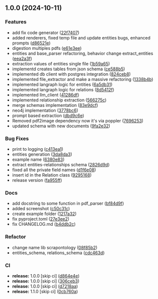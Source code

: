 ## 1.0.0 (2024-10-11)


### Features

* add fix code generator ([22f7407](https://github.com/ScrapeGraphAI/Scrapontology/commit/22f74073f54b8ff297e225877caadc041bc4ba07))
* added renderers, fixed temp file and update entities bugs, enhanced prompts ([d86521e](https://github.com/ScrapeGraphAI/Scrapontology/commit/d86521e7f19a1bfd55937fc1c0760a898a14b5d5))
* digestion multiples pdfs ([e61e3ee](https://github.com/ScrapeGraphAI/Scrapontology/commit/e61e3ee21594c30f3e55eaee736966fe019139f5))
* entities and base_parser refactoring, behavior change extract_entities ([eea2a3f](https://github.com/ScrapeGraphAI/Scrapontology/commit/eea2a3f4e4c02d2955fbe62925fc7771d59c633b))
* extraction values of entities single file ([1b59a65](https://github.com/ScrapeGraphAI/Scrapontology/commit/1b59a657d4b642a94ff95bfe011ed392930c7dc7))
* implementd creates tables from json schema ([ce588b5](https://github.com/ScrapeGraphAI/Scrapontology/commit/ce588b59f06519625e3185b329d3c7ed8174bb81))
* implemented db client with postgres integration ([824ceb8](https://github.com/ScrapeGraphAI/Scrapontology/commit/824ceb85015ff221e4d151fbb6f1bd21683ab1c3))
* implemented file_extractor and make a massive refactoring ([1338b4b](https://github.com/ScrapeGraphAI/Scrapontology/commit/1338b4b137fc86015184e4c6089696a8d440d627))
* implemented langraph logic for entities ([6a5db31](https://github.com/ScrapeGraphAI/Scrapontology/commit/6a5db313d3eee74a1c14f4e73d2b73989899bc80))
* implemented langraph logic for relations ([8d5412f](https://github.com/ScrapeGraphAI/Scrapontology/commit/8d5412fde77db78a26ef19ee37ddd4431df60198))
* implemented llm_client ([41286df](https://github.com/ScrapeGraphAI/Scrapontology/commit/41286df944e3a3b7adf3f4790c20fa675a2c0641))
* implemented relationship extraction ([566275c](https://github.com/ScrapeGraphAI/Scrapontology/commit/566275c0cbed3007514d7457713b6c1dbbeb6676))
* merge schemas implementation ([83e9dcf](https://github.com/ScrapeGraphAI/Scrapontology/commit/83e9dcf149846a6dd7cb0f38e1aeea502b9778fb))
* neo4j implementation ([3778bc6](https://github.com/ScrapeGraphAI/Scrapontology/commit/3778bc69e35d1f059ca4c06a3ca7a060af8b19d2))
* prompt based extraction ([dbd9c6e](https://github.com/ScrapeGraphAI/Scrapontology/commit/dbd9c6e399e85950679afd2d641ea94aec4c5a79))
* Removed pdf2image dependency now it's via poppler ([7696253](https://github.com/ScrapeGraphAI/Scrapontology/commit/76962530a684651747bd38e7131532447211d00d))
* updated schema with new documents ([9fa2e32](https://github.com/ScrapeGraphAI/Scrapontology/commit/9fa2e32b7d3b76443ff2a6a8ba0f5fc84fde7c4f))


### Bug Fixes

*  print to logging ([c413ea1](https://github.com/ScrapeGraphAI/Scrapontology/commit/c413ea1430fe0ace7f6fe69aa86004239dcd54f9))
* entities generation ([3da8da3](https://github.com/ScrapeGraphAI/Scrapontology/commit/3da8da3eb7439e2204a56deedeb859aa20102edf))
* example name ([6380e83](https://github.com/ScrapeGraphAI/Scrapontology/commit/6380e835946d6adf64abd1c098e73c11ad3dede7))
* extract entities-relationships schema ([2826d9d](https://github.com/ScrapeGraphAI/Scrapontology/commit/2826d9d93d06416db84155007be87e7e7d4ca2ca))
* fixed all the private field names ([d1f6e08](https://github.com/ScrapeGraphAI/Scrapontology/commit/d1f6e0844dcd6bdb0fdeb3cbe4f32795805ac8df))
* insert id in the Relation class ([9295168](https://github.com/ScrapeGraphAI/Scrapontology/commit/92951686dbecf8ff1d8f839648466bd3dfa33b60))
* release version ([fa955ff](https://github.com/ScrapeGraphAI/Scrapontology/commit/fa955ff487482fea4b3cf6876bd587a9c4484f93))


### Docs

* add docstring to some function in pdf_parser ([bf84d9f](https://github.com/ScrapeGraphAI/Scrapontology/commit/bf84d9fce8b7c5d0fd5c07addd86ee0e82134c60))
* added screenshot ([c50c31c](https://github.com/ScrapeGraphAI/Scrapontology/commit/c50c31c789a90bc1aa549baea9d2f8f01b5bffa0))
* create example folder ([1217a32](https://github.com/ScrapeGraphAI/Scrapontology/commit/1217a32903fdc1cb52b45da7d566fd7a3c8d1d82))
* fix  pyproject.toml ([27e3ee2](https://github.com/ScrapeGraphAI/Scrapontology/commit/27e3ee2484387030ab3c17bbb5959bfaadd70b32))
* fix CHANGELOG.md ([b4ddb2c](https://github.com/ScrapeGraphAI/Scrapontology/commit/b4ddb2cd99b83cf2d1c6b90ca47e0bb1e1c1de68))


### Refactor

* change name lib scrapontology ([08f85b2](https://github.com/ScrapeGraphAI/Scrapontology/commit/08f85b2abaf7655f4892e9635b74635a9e76263a))
* entities_schema, relations_schema ([cdc463d](https://github.com/ScrapeGraphAI/Scrapontology/commit/cdc463d6e5ee949568a977cfca1e6ceaf8d98899))


### CI

* **release:** 1.0.0 [skip ci] ([d864e4e](https://github.com/ScrapeGraphAI/Scrapontology/commit/d864e4e9cfa727ac7f6de3c040cf03730d0274d5))
* **release:** 1.0.0 [skip ci] ([306ceb3](https://github.com/ScrapeGraphAI/Scrapontology/commit/306ceb387322b760b9d223a2c153cbef07830a8e))
* **release:** 1.0.0 [skip ci] ([d7218aa](https://github.com/ScrapeGraphAI/Scrapontology/commit/d7218aa687e8ecbf30accd325330b45c9abe653e))
* **release:** 1.1.0 [skip ci] ([0cb760a](https://github.com/ScrapeGraphAI/Scrapontology/commit/0cb760a2c9e6c5c0771480a5e380fced68d33514))
